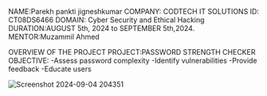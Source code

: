 NAME:Parekh pankti jigneshkumar
COMPANY: CODTECH IT SOLUTIONS
ID: CT08DS6466
DOMAIN: Cyber Security and Ethical Hacking 
DURATION:AUGUST 5th, 2024 to SEPTEMBER 5th,2024.
MENTOR:Muzammil Ahmed

OVERVIEW OF THE PROJECT 
PROJECT:PASSWORD STRENGTH CHECKER
OBJECTIVE:
-Assess password complexity
-Identify vulnerabilities
-Provide feedback
-Educate users

![Screenshot 2024-09-04 204351](https://github.com/user-attachments/assets/2b9641df-5f0b-4a33-b080-bbc3cf1b997b)
